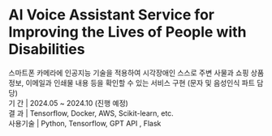 # AI Voice Assistant Service for Improving the Lives of People with Disabilities
스마트폰 카메라에 인공지능 기술을 적용하여 시각장애인 스스로 주변 사물과 쇼핑 상품 정보, 
이메일과 인쇄물 내용 등을 확인할 수 있는 서비스 구현 (문자 및 음성인식 파트 담당)
<br>
  기       간  | 2024.05 ~ 2024.10 (진행 예정)<br>
  결       과  | Tensorflow, Docker, AWS, Scikit-learn, etc.<br>
  사용기술  | Python, Tensorflow, GPT API , Flask<br>


